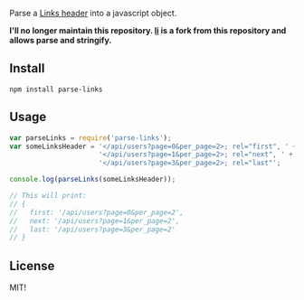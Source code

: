 Parse a [Links header](http://www.w3.org/Protocols/9707-link-header.html) into a javascript object.

__I'll no longer maintain this repository. [li](https://github.com/jfromaniello/li) is a fork from this repository and allows parse and stringify.__

## Install

    npm install parse-links

## Usage

~~~javascript
var parseLinks = require('parse-links');
var someLinksHeader = '</api/users?page=0&per_page=2>; rel="first", ' +
                      '</api/users?page=1&per_page=2>; rel="next", ' +
                      '</api/users?page=3&per_page=2>; rel="last"';

console.log(parseLinks(someLinksHeader));

// This will print:
// { 
//   first: '/api/users?page=0&per_page=2',
//   next: '/api/users?page=1&per_page=2',
//   last: '/api/users?page=3&per_page=2' 
// }
~~~

## License

MIT!

